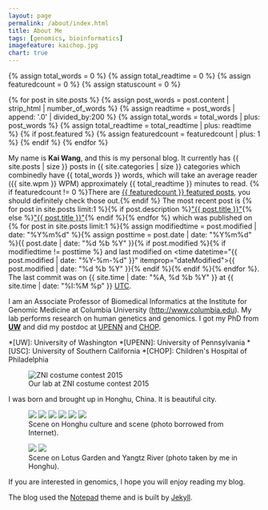 ```yaml
---
layout: page
permalink: /about/index.html
title: About Me
tags: [genomics, bioinformatics]
imagefeature: kaichop.jpg
chart: true
---
```


{% assign total_words = 0 %}
{% assign total_readtime = 0 %}
{% assign featuredcount = 0 %}
{% assign statuscount = 0 %}

{% for post in site.posts %}
    {% assign post_words = post.content | strip_html | number_of_words %}
    {% assign readtime = post_words | append: '.0' | divided_by:200 %}
    {% assign total_words = total_words | plus: post_words %}
    {% assign total_readtime = total_readtime | plus: readtime %}
    {% if post.featured %}
    {% assign featuredcount = featuredcount | plus: 1 %}
    {% endif %}
{% endfor %}


My name is **Kai Wang**, and this is my personal blog. It currently has {{ site.posts | size }} posts in {{ site.categories | size }} categories which combinedly have {{ total_words }} words, which will take an average reader ({{ site.wpm }} WPM) approximately <span class="time">{{ total_readtime }}</span> minutes to read. {% if featuredcount != 0 %}There are <a href="{{ site.url }}/featured">{{ featuredcount }} featured posts</a>, you should definitely check those out.{% endif %} The most recent post is {% for post in site.posts limit:1 %}{% if post.description %}<a href="{{ site.url }}{{ post.url }}" title="{{ post.description }}">"{{ post.title }}"</a>{% else %}<a href="{{ site.url }}{{ post.url }}" title="{{ post.description }}" title="Read more about {{ post.title }}">"{{ post.title }}"</a>{% endif %}{% endfor %} which was published on {% for post in site.posts limit:1 %}{% assign modifiedtime = post.modified | date: "%Y%m%d" %}{% assign posttime = post.date | date: "%Y%m%d" %}<time datetime="{{ post.date | date_to_xmlschema }}" class="post-time">{{ post.date | date: "%d %b %Y" }}</time>{% if post.modified %}{% if modifiedtime != posttime %} and last modified on <time datetime="{{ post.modified | date: "%Y-%m-%d" }}" itemprop="dateModified">{{ post.modified | date: "%d %b %Y" }}</time>{% endif %}{% endif %}{% endfor %}. The last commit was on {{ site.time | date: "%A, %d %b %Y" }} at {{ site.time | date: "%I:%M %p" }} [UTC](http://en.wikipedia.org/wiki/Coordinated_Universal_Time "Temps Universel Coordonné").

I am an Associate Professor of Biomedical Informatics at the Institute for Genomic Medicine at Columbia University (http://www.columbia.edu). My lab performs research on human genetics and genomics. I got my PhD from **[UW](http://www.washington.edu)** and did my postdoc at [UPENN](http://www.upenn.edu) and [CHOP](http://www.chop.edu).

*[UW]: University of Washington
*[UPENN]: University of Pennsylvania
*[USC]: University of Southern California
*[CHOP]: Children's Hospital of Philadelphia

<figure>
	<img src="{{ site.url }}/images/zniparty.jpg" alt="ZNI costume contest 2015">
	<figcaption>Our lab at ZNI costume contest 2015</figcaption>
</figure>

I was born and brought up in Honghu, China. It is beautiful city.

<figure class="third">
	<a href="{{ site.url }}/images/about/honghu7.jpg"><img src="{{ site.url }}/images/about/honghu7.jpg"></a>
	<a href="{{ site.url }}/images/about/honghu8.jpg"><img src="{{ site.url }}/images/about/honghu8.jpg"></a>
	<a href="{{ site.url }}/images/about/honghu9.jpg"><img src="{{ site.url }}/images/about/honghu9.jpg"></a>
	<a href="{{ site.url }}/images/about/honghu10.jpg"><img src="{{ site.url }}/images/about/honghu10.jpg"></a>
	<a href="{{ site.url }}/images/about/honghu11.jpg"><img src="{{ site.url }}/images/about/honghu11.jpg"></a>
	<a href="{{ site.url }}/images/about/honghu12.jpg"><img src="{{ site.url }}/images/about/honghu12.jpg"></a>
	<figcaption>Scene on Honghu culture and scene (photo borrowed from Internet).</figcaption>
</figure>
<figure class="half">
	<a href="{{ site.url }}/images/about/honghu2.jpg"><img src="{{ site.url }}/images/about/honghu2small.jpg"></a>
	<a href="{{ site.url }}/images/about/honghu4.jpg"><img src="{{ site.url }}/images/about/honghu4small.jpg"></a>
	<figcaption>Scene on Lotus Garden and Yangtz River (photo taken by me in Honghu).</figcaption>
</figure>

If you are interested in genomics, I hope you will enjoy reading my blog.

The blog used the [Notepad](https://github.com/hmfaysal/Notepad) theme and is built by [Jekyll](https://github.com/jekyll/jekyll).
